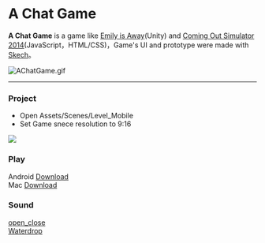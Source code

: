 # A Chat Game

  
**A Chat Game** is a game like [Emily is Away](http://emilyisaway.com/)(Unity) and [Coming Out Simulator 2014](http://ncase.me/cos/)(JavaScript，HTML/CSS)，Game's UI and prototype were made with [Skech](https://www.sketchapp.com/)。    

![AChatGame.gif](https://github.com/wuqxuan/AChatGame/raw/master/AChatGame.gif)   
 
***  


### Project 
- Open Assets/Scenes/Level_Mobile  
- Set Game snece resolution to 9:16   
 
![](https://github.com/wuqxuan/AChatGame/raw/master/Setting.png)    

### Play 
Android [Download]()  
Mac [Download]()

### Sound 
[open_close](http://freesound.org/people/Taira%20Komori/sounds/211927/)  
[Waterdrop](http://www.freesound.org/people/Porphyr/sounds/191678/)

